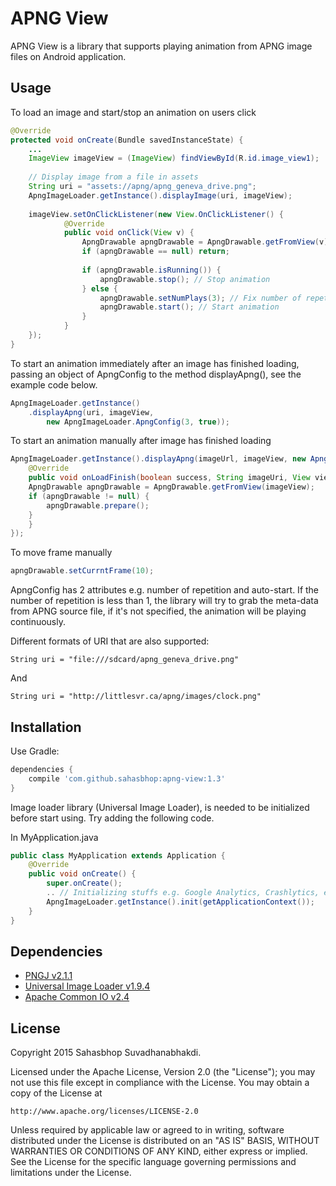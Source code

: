 APNG View
=====
APNG View is a library that supports playing animation from APNG image files on Android application.

Usage
-----
To load an image and start/stop an animation on users click
```java
@Override
protected void onCreate(Bundle savedInstanceState) {
	...
    ImageView imageView = (ImageView) findViewById(R.id.image_view1);
    
    // Display image from a file in assets
    String uri = "assets://apng/apng_geneva_drive.png";
    ApngImageLoader.getInstance().displayImage(uri, imageView);
    
    imageView.setOnClickListener(new View.OnClickListener() {
            @Override
            public void onClick(View v) {
                ApngDrawable apngDrawable = ApngDrawable.getFromView(v);
                if (apngDrawable == null) return;
                
                if (apngDrawable.isRunning()) {
                    apngDrawable.stop(); // Stop animation
                } else {
                    apngDrawable.setNumPlays(3); // Fix number of repetition
                    apngDrawable.start(); // Start animation
                }
            }
    });
}
```

To start an animation immediately after an image has finished loading, passing an object of ApngConfig to the method displayApng(), see the example code below.
```java
ApngImageLoader.getInstance()
	.displayApng(uri, imageView, 
        new ApngImageLoader.ApngConfig(3, true));
```

To start an animation manually after image has finished loading
```java
ApngImageLoader.getInstance().displayApng(imageUrl, imageView, new ApngImageLoaderCallback() {
    @Override
    public void onLoadFinish(boolean success, String imageUri, View view) {
	ApngDrawable apngDrawable = ApngDrawable.getFromView(imageView);
	if (apngDrawable != null) {
	    apngDrawable.prepare();
	}
    }
});
```

To move frame manually
```java
apngDrawable.setCurrntFrame(10);	
```


ApngConfig has 2 attributes e.g. number of repetition and auto-start. If the number of repetition is less than 1, the library will try to grab the meta-data from APNG source file, if it's not specified, the animation will be playing continuously.

Different formats of URI that are also supported:
```
String uri = "file:///sdcard/apng_geneva_drive.png"
```
And
```
String uri = "http://littlesvr.ca/apng/images/clock.png"
```

Installation
-----
Use Gradle:
```gradle
dependencies {
    compile 'com.github.sahasbhop:apng-view:1.3'
}
```
Image loader library (Universal Image Loader), is needed to be initialized before start using. Try adding the following code.

In MyApplication.java
```java
public class MyApplication extends Application {
    @Override
    public void onCreate() {
        super.onCreate();
        .. // Initializing stuffs e.g. Google Analytics, Crashlytics, etc.
        ApngImageLoader.getInstance().init(getApplicationContext());
    }
}
```
Dependencies
-----
* [PNGJ v2.1.1](https://github.com/leonbloy/pngj/)
* [Universal Image Loader v1.9.4](https://github.com/nostra13/Android-Universal-Image-Loader)
* [Apache Common IO v2.4](https://commons.apache.org/proper/commons-io/)

License
-----
Copyright 2015 Sahasbhop Suvadhanabhakdi.

Licensed under the Apache License, Version 2.0 (the "License");
you may not use this file except in compliance with the License.
You may obtain a copy of the License at

    http://www.apache.org/licenses/LICENSE-2.0

Unless required by applicable law or agreed to in writing, software
distributed under the License is distributed on an "AS IS" BASIS,
WITHOUT WARRANTIES OR CONDITIONS OF ANY KIND, either express or implied.
See the License for the specific language governing permissions and
limitations under the License.
